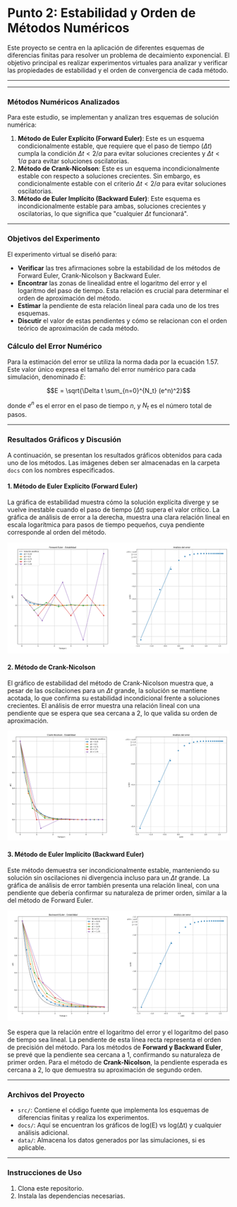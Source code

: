 # Punto 2: Estabilidad y Orden de Métodos Numéricos

Este proyecto se centra en la aplicación de diferentes esquemas de diferencias finitas para resolver un problema de decaimiento exponencial. El objetivo principal es realizar experimentos virtuales para analizar y verificar las propiedades de estabilidad y el orden de convergencia de cada método.

---

---

### Métodos Numéricos Analizados

Para este estudio, se implementan y analizan tres esquemas de solución numérica:

1.  **Método de Euler Explícito (Forward Euler)**: Este es un esquema condicionalmente estable, que requiere que el paso de tiempo ($\Delta t$) cumpla la condición $\Delta t < 2/a$ para evitar soluciones crecientes y $\Delta t < 1/a$ para evitar soluciones oscilatorias.
2.  **Método de Crank-Nicolson**: Este es un esquema incondicionalmente estable con respecto a soluciones crecientes. Sin embargo, es condicionalmente estable con el criterio $\Delta t < 2/a$ para evitar soluciones oscilatorias.
3.  **Método de Euler Implícito (Backward Euler)**: Este esquema es incondicionalmente estable para ambas, soluciones crecientes y oscilatorias, lo que significa que "cualquier $\Delta t$ funcionará".

---

### Objetivos del Experimento

El experimento virtual se diseñó para:

* **Verificar** las tres afirmaciones sobre la estabilidad de los métodos de Forward Euler, Crank-Nicolson y Backward Euler.
* **Encontrar** las zonas de linealidad entre el logaritmo del error y el logaritmo del paso de tiempo. Esta relación es crucial para determinar el orden de aproximación del método.
* **Estimar** la pendiente de esta relación lineal para cada uno de los tres esquemas.
* **Discutir** el valor de estas pendientes y cómo se relacionan con el orden teórico de aproximación de cada método.

### Cálculo del Error Numérico

Para la estimación del error se utiliza la norma dada por la ecuación 1.57. Este valor único expresa el tamaño del error numérico para cada simulación, denominado $E$:

$$E = \sqrt{\Delta t \sum_{n=0}^{N_t} (e^n)^2}$$

donde $e^n$ es el error en el paso de tiempo $n$, y $N_t$ es el número total de pasos.

---

### Resultados Gráficos y Discusión

A continuación, se presentan los resultados gráficos obtenidos para cada uno de los métodos. Las imágenes deben ser almacenadas en la carpeta `docs` con los nombres especificados.

#### **1. Método de Euler Explícito (Forward Euler)**

La gráfica de estabilidad muestra cómo la solución explícita diverge y se vuelve inestable cuando el paso de tiempo ($\Delta t$) supera el valor crítico. La gráfica de análisis de error a la derecha, muestra una clara relación lineal en escala logarítmica para pasos de tiempo pequeños, cuya pendiente corresponde al orden del método.

![Forward Euler - Estabilidad y Orden](docs/forward_euler_plots.png)

#### **2. Método de Crank-Nicolson**

El gráfico de estabilidad del método de Crank-Nicolson muestra que, a pesar de las oscilaciones para un $\Delta t$ grande, la solución se mantiene acotada, lo que confirma su estabilidad incondicional frente a soluciones crecientes. El análisis de error muestra una relación lineal con una pendiente que se espera que sea cercana a 2, lo que valida su orden de aproximación.

![Crank-Nicolson - Estabilidad y Orden](docs/crank_nicolson_plots.png)

#### **3. Método de Euler Implícito (Backward Euler)**

Este método demuestra ser incondicionalmente estable, manteniendo su solución sin oscilaciones ni divergencia incluso para un $\Delta t$ grande. La gráfica de análisis de error también presenta una relación lineal, con una pendiente que debería confirmar su naturaleza de primer orden, similar a la del método de Forward Euler.

![Backward Euler - Estabilidad y Orden](docs/backward_euler_plots.png)

Se espera que la relación entre el logaritmo del error y el logaritmo del paso de tiempo sea lineal. La pendiente de esta línea recta representa el orden de precisión del método. Para los métodos de **Forward y Backward Euler**, se prevé que la pendiente sea cercana a 1, confirmando su naturaleza de primer orden. Para el método de **Crank-Nicolson**, la pendiente esperada es cercana a 2, lo que demuestra su aproximación de segundo orden.

---

### Archivos del Proyecto

* `src/`: Contiene el código fuente que implementa los esquemas de diferencias finitas y realiza los experimentos.
* `docs/`: Aquí se encuentran los gráficos de log(E) vs log(Δt) y cualquier análisis adicional.
* `data/`: Almacena los datos generados por las simulaciones, si es aplicable.

---

### Instrucciones de Uso

1.  Clona este repositorio.
2.  Instala las dependencias necesarias.
